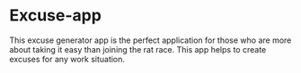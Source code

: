 # Excuse-app
This excuse generator app is the perfect application for those who are more about taking it easy than joining the rat race. This app helps to create excuses for any work situation.
